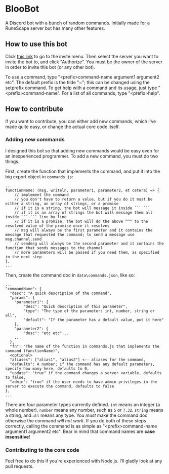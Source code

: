 # BlooBot
A Discord bot with a bunch of random commands. Initially made for a RuneScape server but has many other features.

## How to use this bot
Click [this link](http://bit.ly/2yJBLPj) to go to the invite menu. Then select the server you want to invite the bot to, and click "Authorize". You must be the owner of the server in order to invite this bot (or any other bot).

To use a command, type "\<prefix\>command-name argument1 argument2 etc". The default prefix is the tilde "~"; this can be changed using the setprefix command. To get help with a command and its usage, just type "\<prefix\>command-name". For a list of all commands, type "\<prefix\>help".

## How to contribute
If you want to contribute, you can either add new commands, which I've made quite easy, or change the actual core code itself.

### Adding new commands
I designed this bot so that adding new commands would be easy even for an inexperienced programmer. To add a new command, you must do two things.

First, create the function that implements the command, and put it into the big export object in `commands.js`:

```
...
functionName: (msg, writeln, parameter1, parameter2, et cetera) => {
    // implement the command
    // you don't have to return a value, but if you do it must be either a string, an array of strings, or a promise
    // if it is a string, the bot will message it inside ``` ```
    // if it is an array of strings the bot will message them all inside ``` ``` line by line
    // if it is a promise, the bot will do the above ^^^ to the resolved value of the promise once it resolves
    // msg will always be the first parameter and it contains the message that requested the command; to send a message use msg.channel.send
    // sendmsg will always be the second parameter and it contains the function that sends messages to the channel
    // more parameters will be passed if you need them, as specified in the next step
},
...
```

Then, create the command doc in `data\commands.json`, like so:

```
...
"commandName": {
  "desc": "A quick description of the command",
  "params": {
    "parameter1": {
        "desc": "Quick description of this parameter",
        "type": "The type of the parameter: int, number, string or all",
        "default": "If the parameter has a default value, put it here"
    },
    "parameter2": {
        "desc": "etc etc"...
    ...
  },
  "fn": "The name of the function in commands.js that implements the command (functionName)",
  <optional>
  "aliases": ["alias1", "alias2"] <-- aliases for the command,
  "defaults": A number; if the command has any default parameters, specify how many here, defaults to 0,
  "update": "true" if the command changes a server variable, defaults to false,
  "admin": "true" if the user needs to have admin privileges in the server to execute the command, defaults to false
},
...
```

There are four parameter types currently defined. `int` means an integer (a whole number), `number` means any number, such as `5` or `7.32`. `string` means a string, and `all` means any type. You *must* make the command doc otherwise the command *will not work*. If you do both of these steps correctly, calling the command is as simple as "\<prefix\>command-name argument1 argument2 etc". Bear in mind that command names are **case insensitive**!

### Contributing to the core code
Feel free to do this if you're experienced with Node.js. I'll gladly look at any pull requests.
